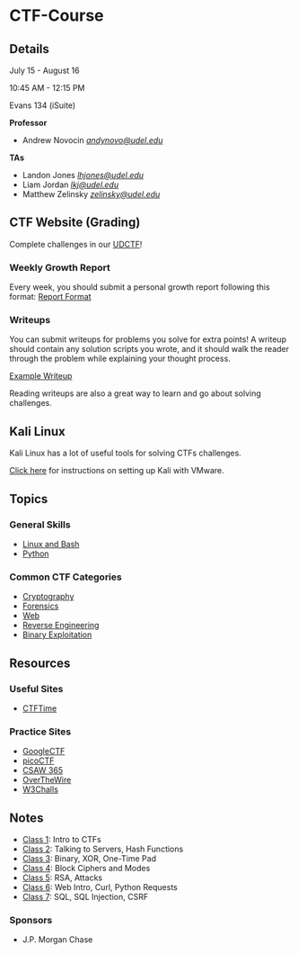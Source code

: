 # CTF-Course

## Details
July 15 - August 16

10:45 AM - 12:15 PM

Evans 134 (iSuite)

**Professor**
* Andrew Novocin	*andynovo@udel.edu*

**TAs**
* Landon Jones		*lhjones@udel.edu*
* Liam Jordan		*lkj@udel.edu*
* Matthew Zelinsky	*zelinsky@udel.edu*


## CTF Website (Grading)
Complete challenges in our [UDCTF](https://udctf.com)!

### Weekly Growth Report
Every week, you should submit a personal growth report following this format: [Report Format](report.md)

### Writeups
You can submit writeups for problems you solve for extra points! A writeup should contain any solution scripts you wrote, and it should walk the reader through the problem while explaining your thought process.

[Example Writeup](https://github.com/zelinsky/CTF-Writeups/blob/master/ISITDTU/Reverse/Recovery/README.md)

Reading writeups are also a great way to learn and go about solving challenges.


## Kali Linux
Kali Linux has a lot of useful tools for solving CTFs challenges.

[Click here](kali.md) for instructions on setting up Kali with VMware.


## Topics
### General Skills
* [Linux and Bash](Linux/)
* [Python](Python/)

### Common CTF Categories
* [Cryptography](Cryptography/)
* [Forensics](Forensics/)
* [Web](Web/)
* [Reverse Engineering](Reverse-Engineering/)
* [Binary Exploitation](Binary-Exploitation/)


## Resources

### Useful Sites
* [CTFTime](https://ctftime.org/)

### Practice Sites
* [GoogleCTF](https://capturetheflag.withgoogle.com/#beginners/)
* [picoCTF](https://2018game.picoctf.com/)
* [CSAW 365](https://365.csaw.io/)
* [OverTheWire](http://overthewire.org/)
* [W3Challs](https://w3challs.com/)


## Notes
* [Class 1](Classes/1.md): Intro to CTFs
* [Class 2](Classes/2.md): Talking to Servers, Hash Functions
* [Class 3](Classes/3.md): Binary, XOR, One-Time Pad
* [Class 4](Classes/4.md): Block Ciphers and Modes
* [Class 5](Classes/5.md): RSA, Attacks
* [Class 6](Classes/6.md): Web Intro, Curl, Python Requests
* [Class 7](Classes/7.md): SQL, SQL Injection, CSRF


### Sponsors
* J.P. Morgan Chase
